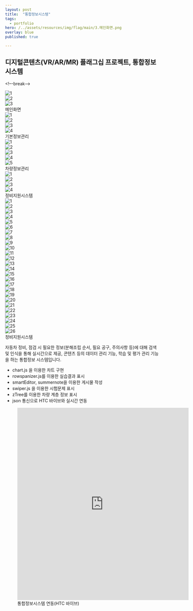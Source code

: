 ```yaml
---
layout: post
title:  "통합정보시스템"
tags:
  - portfolio
hero: /../assets/resources/img/flag/main/3.메인화면.png
overlay: blue
published: true

---
```

## 디지털콘텐츠(VR/AR/MR) 플래그십 프로젝트, 통합정보 시스템
<!–-break-–>
<div class="swiper-container">
	<div class="swiper-wrapper">
		<div class="swiper-slide">
			<img src="/../assets/resources/img/flag/main/1.로그인화면.png" alt="1">
		</div>
		<div class="swiper-slide">
			<img src="/../assets/resources/img/flag/main/2.회원가입.png" alt="2">
		</div>
		<div class="swiper-slide">
			<img src="/../assets/resources/img/flag/main/3.메인화면.png" alt="3">
		</div>
	</div>
	<!-- Add Pagination -->
	<div class="swiper-pagination"></div>
	<!-- Add Arrows -->
	<div class="swiper-button-next"></div>
	<div class="swiper-button-prev"></div>
</div>
메인화면

<div class="swiper-container">
	<div class="swiper-wrapper">
		<div class="swiper-slide">
			<img src="/../assets/resources/img/flag/basic/1.회원관리.png" alt="1">
		</div>
		<div class="swiper-slide">
			<img src="/../assets/resources/img/flag/basic/2.접속이력.png" alt="2">
		</div>
		<div class="swiper-slide">
			<img src="/../assets/resources/img/flag/basic/3.코드그룹.png" alt="3">
		</div>
		<div class="swiper-slide">
			<img src="/../assets/resources/img/flag/basic/4.코드.png" alt="4">
		</div>
	</div>
	<!-- Add Pagination -->
	<div class="swiper-pagination"></div>
	<!-- Add Arrows -->
	<div class="swiper-button-next"></div>
	<div class="swiper-button-prev"></div>
</div>
기본정보관리

<div class="swiper-container">
	<div class="swiper-wrapper">
		<div class="swiper-slide">
			<img src="/../assets/resources/img/flag/car/1.통합검색.png" alt="1">
		</div>
		<div class="swiper-slide">
			<img src="/../assets/resources/img/flag/car/2.검색결과.png" alt="2">
		</div>
		<div class="swiper-slide">
			<img src="/../assets/resources/img/flag/car/3.객체리스트.png" alt="3">
		</div>
		<div class="swiper-slide">
			<img src="/../assets/resources/img/flag/car/4.정보리스트.png" alt="4">
		</div>
		<div class="swiper-slide">
			<img src="/../assets/resources/img/flag/car/5.정보.png" alt="5">
		</div>
	</div>
	<!-- Add Pagination -->
	<div class="swiper-pagination"></div>
	<!-- Add Arrows -->
	<div class="swiper-button-next"></div>
	<div class="swiper-button-prev"></div>
</div>
차량정보관리

<div class="swiper-container">
	<div class="swiper-wrapper">
		<div class="swiper-slide">
			<img src="/../assets/resources/img/flag/fix/1.콘텐츠분류.png" alt="1">
		</div>
		<div class="swiper-slide">
			<img src="/../assets/resources/img/flag/fix/2.콘텐츠 등록.png" alt="2">
		</div>
		<div class="swiper-slide">
			<img src="/../assets/resources/img/flag/fix/3.단계그룹.png" alt="3">
		</div>
		<div class="swiper-slide">
			<img src="/../assets/resources/img/flag/fix/4.단계리스트.png" alt="4">
		</div>
	</div>
	<!-- Add Pagination -->
	<div class="swiper-pagination"></div>
	<!-- Add Arrows -->
	<div class="swiper-button-next"></div>
	<div class="swiper-button-prev"></div>
</div>
정비지원시스템 

<div class="swiper-container">
	<div class="swiper-wrapper">
		<div class="swiper-slide">
			<img src="/../assets/resources/img/flag/edu/1.강의분류.png" alt="1">
		</div>
		<div class="swiper-slide">
			<img src="/../assets/resources/img/flag/edu/2.강의리스트.png" alt="2">
		</div>
		<div class="swiper-slide">
			<img src="/../assets/resources/img/flag/edu/3.콘텐츠관리.png" alt="3">
		</div>
		<div class="swiper-slide">
			<img src="/../assets/resources/img/flag/edu/4.콘텐츠 내용보기.png" alt="4">
		</div>
		<div class="swiper-slide">
			<img src="/../assets/resources/img/flag/edu/5.콘텐츠 이력보기.png" alt="5">
		</div>
		<div class="swiper-slide">
			<img src="/../assets/resources/img/flag/edu/6.콘텐츠 리스트.png" alt="6">
		</div>
		<div class="swiper-slide">
			<img src="/../assets/resources/img/flag/edu/7.배포콘텐츠만들기.png" alt="7">
		</div>
		<div class="swiper-slide">
			<img src="/../assets/resources/img/flag/edu/8.단계리스트.png" alt="8">
		</div>
		<div class="swiper-slide">
			<img src="/../assets/resources/img/flag/edu/9.단계연동.png" alt="9">
		</div>
		<div class="swiper-slide">
			<img src="/../assets/resources/img/flag/edu/10.단계그룹.png" alt="10">
		</div>
		<div class="swiper-slide">
			<img src="/../assets/resources/img/flag/edu/11.단계그룹.png" alt="11">
		</div>
		<div class="swiper-slide">
			<img src="/../assets/resources/img/flag/edu/12.수행동작.png" alt="12">
		</div>
		<div class="swiper-slide">
			<img src="/../assets/resources/img/flag/edu/13.수행동작등록.png" alt="13">
		</div>
		<div class="swiper-slide">
			<img src="/../assets/resources/img/flag/edu/14.시험평가.png" alt="14">
		</div>
		<div class="swiper-slide">
			<img src="/../assets/resources/img/flag/edu/15.시험문제.png" alt="15">
		</div>
		<div class="swiper-slide">
			<img src="/../assets/resources/img/flag/edu/16.시험지미리보기.png" alt="16">
		</div>
		<div class="swiper-slide">
			<img src="/../assets/resources/img/flag/edu/17.시험문제등록.png" alt="17">
		</div>
		<div class="swiper-slide">
			<img src="/../assets/resources/img/flag/edu/18.수강신청리스트.png" alt="18">
		</div>
		<div class="swiper-slide">
			<img src="/../assets/resources/img/flag/edu/19.학습현황.png" alt="19">
		</div>
		<div class="swiper-slide">
			<img src="/../assets/resources/img/flag/edu/20.학습현광리스트.png" alt="20">
		</div>
		<div class="swiper-slide">
			<img src="/../assets/resources/img/flag/edu/21.진도현황.png" alt="21">
		</div>
		<div class="swiper-slide">
			<img src="/../assets/resources/img/flag/edu/22.진도현황2.png" alt="22">
		</div>
		<div class="swiper-slide">
			<img src="/../assets/resources/img/flag/edu/23.실습결과.png" alt="23">
		</div>
		<div class="swiper-slide">
			<img src="/../assets/resources/img/flag/edu/24.평가결과.png" alt="24">
		</div>
		<div class="swiper-slide">
			<img src="/../assets/resources/img/flag/edu/25.학습자평가결과.png" alt="25">
		</div>
		<div class="swiper-slide">
			<img src="/../assets/resources/img/flag/edu/26.감점리스트.png" alt="26">
		</div>
	</div>
	<!-- Add Pagination -->
	<div class="swiper-pagination"></div>
	<!-- Add Arrows -->
	<div class="swiper-button-next"></div>
	<div class="swiper-button-prev"></div>
</div>
정비지원시스템 


<link rel="stylesheet" href="/../assets/resources/lib/swiper/css/swiper.min.css">
<script src="https://code.jquery.com/jquery-1.9.1.min.js"></script>
<script src="/../assets/resources/lib/swiper/js/swiper.min.js"></script>
<script>
	$(function() {
		var swiper = new Swiper('.swiper-container', {
	    spaceBetween: 30,
	      centeredSlides: true,
	      autoplay: {
	        delay: 2500,
	        disableOnInteraction: false,
	      },
	      pagination: {
	        el: '.swiper-pagination',
	        clickable: true,
	      },
	      navigation: {
	        nextEl: '.swiper-button-next',
	        prevEl: '.swiper-button-prev',
	      },
	    });
    });
</script>

자동차 정비, 점검 시 필요한 정보(분해조립 순서, 필요 공구, 주의사항 등)에 대해 검색 및 인식을 통해 실시간으로 제공, 콘텐츠 등의 데이터 관리 기능, 학습 및 평가 관리 기능을 하는 통합정보 시스템입니다.  

<ul>
	<li>chart.js 을 이용한 차트 구현</li>
	<li>rowspanizer.js를 이용한 실습결과 표시</li>
	<li>smartEditor, summernote을 이용한 게시물 작성</li>
	<li>swiper.js 을 이용한 시험문제 표시</li>
	<li>zTree를 이용한 차량 계층 정보 표시</li>
	<li>json 통신으로 HTC 바이브와 실시간 연동 </li>
</ul>

<figure>
	<iframe width="559" height="628" src="https://www.youtube.com/embed/vX5ldp7bIlQ" frameborder="0" allow="accelerometer; autoplay; encrypted-media; gyroscope; picture-in-picture" allowfullscreen></iframe>
 	<figcaption>통합정보시스템 연동(HTC 바이브)</figcaption>
</figure>
